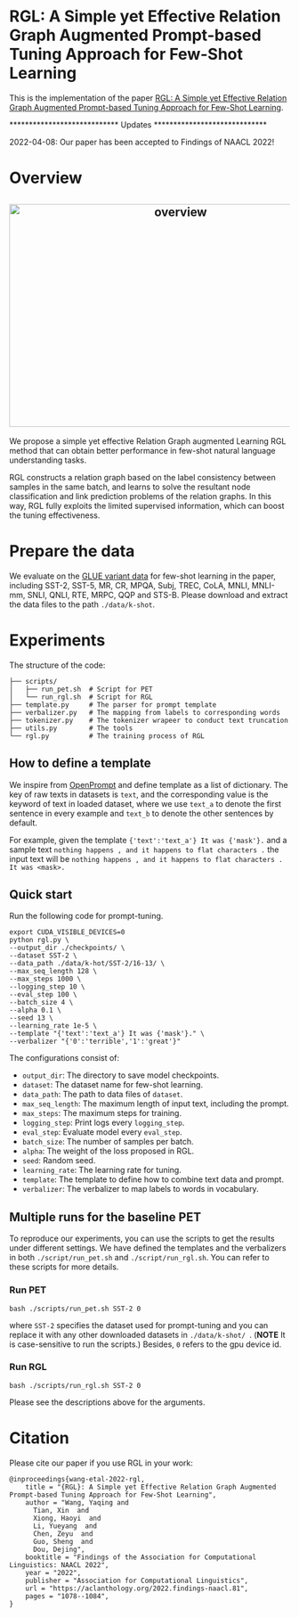 # RGL: A Simple yet Effective Relation Graph Augmented Prompt-based Tuning Approach for Few-Shot Learning

This is the implementation of the paper [RGL: A Simple yet Effective Relation Graph Augmented Prompt-based Tuning Approach for Few-Shot Learning](https://aclanthology.org/2022.findings-naacl.81/).

**************************** Updates *****************************

2022-04-08: Our paper has been accepted to Findings of NAACL 2022!

# Overview

<h2 align="center">
<img align="center"  src="https://user-images.githubusercontent.com/25607475/178176845-c559b07f-5278-432d-a4d8-ed9bd74d393c.png" alt="overview" width = "600" height = "400">
</h2>

We propose a simple yet effective Relation Graph augmented Learning RGL method that can obtain better performance in few-shot natural language understanding tasks.

RGL constructs a relation graph based on the label consistency between samples in the same batch, and learns to solve the resultant node classification and link prediction problems of the relation graphs. In this way, RGL fully exploits the limited supervised information, which can boost the tuning effectiveness.

# Prepare the data

We evaluate on the [GLUE variant data](https://paddlenlp.bj.bcebos.com/datasets/k-shot-glue/rgl-k-shot.zip) for few-shot learning in the paper, including SST-2, SST-5, MR, CR, MPQA, Subj, TREC, CoLA, MNLI, MNLI-mm, SNLI, QNLI, RTE, MRPC, QQP and STS-B. Please download and extract the data files to the path ``./data/k-shot``.


# Experiments

The structure of the code:

```
├── scripts/
│   ├── run_pet.sh  # Script for PET
│   └── run_rgl.sh  # Script for RGL
├── template.py     # The parser for prompt template
├── verbalizer.py   # The mapping from labels to corresponding words
├── tokenizer.py    # The tokenizer wrapeer to conduct text truncation
├── utils.py        # The tools
└── rgl.py          # The training process of RGL
```

## How to define a template

We inspire from [OpenPrompt](https://github.com/thunlp/OpenPrompt/tree/main) and define template as a list of dictionary. The key of raw texts in datasets is `text`, and the corresponding value is the keyword of text in loaded dataset, where we use `text_a` to denote the first sentence in every example and `text_b` to denote the other sentences by default.

For example, given the template ``{'text':'text_a'} It was {'mask'}.`` and a sample text ``nothing happens , and it happens to flat characters .`` the input text will be ``nothing happens , and it happens to flat characters . It was <mask>.``


## Quick start

Run the following code for prompt-tuning.

```
export CUDA_VISIBLE_DEVICES=0
python rgl.py \
--output_dir ./checkpoints/ \
--dataset SST-2 \
--data_path ./data/k-hot/SST-2/16-13/ \
--max_seq_length 128 \
--max_steps 1000 \
--logging_step 10 \
--eval_step 100 \
--batch_size 4 \
--alpha 0.1 \
--seed 13 \
--learning_rate 1e-5 \
--template "{'text':'text_a'} It was {'mask'}." \
--verbalizer "{'0':'terrible','1':'great'}"
```

The configurations consist of:
- ``output_dir``: The directory to save model checkpoints.
- ``dataset``: The dataset name for few-shot learning.
- ``data_path``: The path to data files of ``dataset``.
- ``max_seq_length``: The maximum length of input text, including the prompt.
- ``max_steps``: The maximum steps for training.
- ``logging_step``: Print logs every ``logging_step``.
- ``eval_step``: Evaluate model every ``eval_step``.
- ``batch_size``: The number of samples per batch.
- ``alpha``: The weight of the loss proposed in RGL.
- ``seed``: Random seed.
- ``learning_rate``: The learning rate for tuning.
- ``template``: The template to define how to combine text data and prompt.
- ``verbalizer``: The verbalizer to map labels to words in vocabulary.


## Multiple runs for the baseline PET

To reproduce our experiments, you can use the scripts to get the results under different settings. We have defined the templates and the verbalizers in both ``./script/run_pet.sh`` and ``./script/run_rgl.sh``. You can refer to these scripts for more details.

### Run PET

```
bash ./scripts/run_pet.sh SST-2 0
```

where ``SST-2`` specifies the dataset used for prompt-tuning and you can replace it with any other downloaded datasets in ``./data/k-shot/ ``. (**NOTE** It is case-sensitive to run the scripts.) Besides, ``0`` refers to the gpu device id.


### Run RGL

```
bash ./scripts/run_rgl.sh SST-2 0
```

Please see the descriptions above for the arguments.


# Citation

Please cite our paper if you use RGL in your work:
```
@inproceedings{wang-etal-2022-rgl,
    title = "{RGL}: A Simple yet Effective Relation Graph Augmented Prompt-based Tuning Approach for Few-Shot Learning",
    author = "Wang, Yaqing and
      Tian, Xin  and
      Xiong, Haoyi  and
      Li, Yueyang  and
      Chen, Zeyu  and
      Guo, Sheng  and
      Dou, Dejing",
    booktitle = "Findings of the Association for Computational Linguistics: NAACL 2022",
    year = "2022",
    publisher = "Association for Computational Linguistics",
    url = "https://aclanthology.org/2022.findings-naacl.81",
    pages = "1078--1084",
}

```
